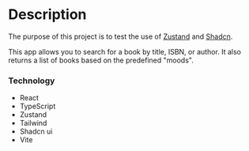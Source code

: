 # Description
The purpose of this project is to test the use of [Zustand]([https://zustand.docs.pmnd.rs/getting-started/introduction](https://zustand-demo.pmnd.rs/)) and [Shadcn](https://ui.shadcn.com/).

This app allows you to search for a book by title, ISBN, or author. It also returns a list of books based on the predefined "moods".

### Technology
- React
- TypeScript
- Zustand
- Tailwind
- Shadcn ui
- Vite
